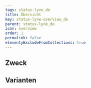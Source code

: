 ```yaml
---
tags: status-lyne_de
title: Übersicht
key: status-lyne-overview_de
parent: status-lyne_de
icon: overview
order: 1
permalink: false
eleventyExcludeFromCollections: true
---
```


## Zweck

## Varianten

